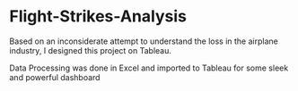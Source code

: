 # Flight-Strikes-Analysis

Based on an inconsiderate attempt to understand the loss in the airplane industry, I designed this project on Tableau. 

Data Processing was done in Excel and imported to Tableau for some sleek and powerful dashboard
